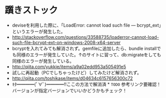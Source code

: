  # 躓きストック

 * deviseを利用した際に、「LoadError: cannot load such file — bcrypt_ext」というエラーが発生した。
  * http://stackoverflow.com/questions/33588735/loaderror-cannot-load-such-file-bcrypt-ext-on-windows-2008-x64-server
   * bcryptを入れてみても解消されず。gemfileに追加したら、bundle installでも同様のエラーが発生していた。↑のサイトに習って、db:migrateをしても同様のエラーが発生している。
  * http://qiita.com/yukkie/items/a9a02edd953a505491e5
   * 試しに再起動（PCでしちゃったけど）してみたけど解消されず。
  * http://qiita.com/toshikase/items/d04634c6157656300c72
   * ｷﾀ━━━━(ﾟ∀ﾟ)━━━━!!ここの方法で解消済
    * `TODO` 参考リンク要確認！バージョンが指定バージョンでいいかどうかもチェック！